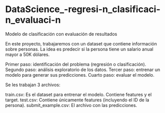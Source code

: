 # DataScience_-regresi-n_clasificaci-n_evaluaci-n
Modelo de clasificación con evaluación de resultados


En este proyecto, trabajaremos con un dataset que contiene información sobre personas. La idea es predecir si la persona tiene un salario anual mayor a 50K dólares.


Primer paso: identificación del problema (regresión o clasificación).
Segundo paso: análisis exploratorio de los datos.
Tercer paso: entrenar un modelo para generar sus predicciones.
Cuarto paso: evaluar el modelo.

Se les trabajan 3 archivos:

train.csv: Es el dataset  para entrenar el modelo. Contiene features y el target.
test.csv: Contiene únicamente features (incluyendo el ID de la persona). 
submit_example.csv: El archivo con las predicciones.
